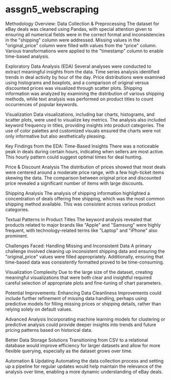 # assgn5_webscraping
Methodology Overview:
Data Collection & Preprocessing
The dataset for eBay deals was cleaned using Pandas, with special attention given to ensuring all numerical fields were in the correct format and inconsistencies in the "shipping" column were addressed. Missing values in the "original_price" column were filled with values from the "price" column. Various transformations were applied to the "timestamp" column to enable time-based analysis.

Exploratory Data Analysis (EDA)
Several analyses were conducted to extract meaningful insights from the data. Time series analysis identified trends in deal activity by hour of the day. Price distributions were examined using histograms and boxplots, and a comparison of original versus discounted prices was visualized through scatter plots. Shipping information was analyzed by examining the distribution of various shipping methods, while text analysis was performed on product titles to count occurrences of popular keywords.

Visualization
Data visualizations, including bar charts, histograms, and scatter plots, were used to visualize key metrics. The analysis also included keyword frequency in titles, providing insights into product categories. The use of color palettes and customized visuals ensured the charts were not only informative but also aesthetically pleasing.

Key Findings from the EDA:
Time-Based Insights
There was a noticeable peak in deals during certain hours, indicating when sellers are most active. This hourly pattern could suggest optimal times for deal hunting.

Price & Discount Analysis
The distribution of prices showed that most deals were centered around a moderate price range, with a few high-ticket items skewing the data. The comparison between original price and discounted price revealed a significant number of items with large discounts.

Shipping Analysis
The analysis of shipping information highlighted a concentration of deals offering free shipping, which was the most common shipping method available. This was consistent across various product categories.

Textual Patterns in Product Titles
The keyword analysis revealed that products related to major brands like "Apple" and "Samsung" were highly frequent, with technology-related terms like "Laptop" and "iPhone" also prominent.

Challenges Faced:
Handling Missing and Inconsistent Data
A primary challenge involved cleaning up inconsistent shipping data and ensuring the "original_price" values were filled appropriately. Additionally, ensuring that time-based data was consistently formatted proved to be time-consuming.

Visualization Complexity
Due to the large size of the dataset, creating meaningful visualizations that were both clear and insightful required careful selection of appropriate plots and fine-tuning of chart parameters.

Potential Improvements:
Enhancing Data Cleanliness
Improvements could include further refinement of missing data handling, perhaps using predictive models for filling missing prices or shipping details, rather than relying solely on default values.

Advanced Analysis
Incorporating machine learning models for clustering or predictive analysis could provide deeper insights into trends and future pricing patterns based on historical data.

Better Data Storage Solutions
Transitioning from CSV to a relational database would improve efficiency for larger datasets and allow for more flexible querying, especially as the dataset grows over time.

Automation & Updating
Automating the data collection process and setting up a pipeline for regular updates would help maintain the relevance of the analysis over time, enabling a more dynamic understanding of eBay deals.
